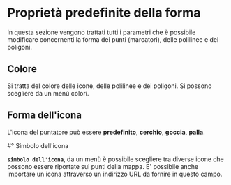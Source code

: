 # Proprietà predefinite della forma

In questa sezione vengono trattati tutti i parametri che è possibile modificare concernenti la forma dei punti (marcatori), delle polilinee e dei poligoni.

## Colore

Si tratta del colore delle icone, delle polilinee e dei poligoni. Si possono scegliere da un menù colori. 

## Forma dell'icona

L'icona del puntatore può essere **predefinito**, **cerchio**, **goccia**, **palla**.

#° Simbolo dell'icona

**`simbolo dell'icona`**, da un menù è possibile scegliere tra diverse icone che possono essere riportate sui punti della mappa. E' possibile anche importare un icona attraverso un indirizzo URL da fornire in questo campo.
